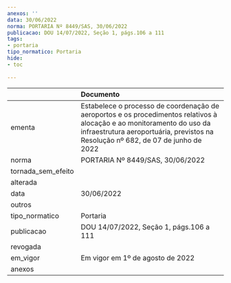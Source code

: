 ```yaml
---
anexos: ''
data: 30/06/2022
norma: PORTARIA Nº 8449/SAS, 30/06/2022
publicacao: DOU 14/07/2022, Seção 1, págs.106 a 111
tags:
- portaria
tipo_normatico: Portaria
hide: 
- toc 
 
---
```


|                    | Documento                                                                                                                                                                                                   |
|:-------------------|:------------------------------------------------------------------------------------------------------------------------------------------------------------------------------------------------------------|
| ementa             | Estabelece o processo de coordenação de aeroportos e os procedimentos relativos à alocação e ao monitoramento do uso da infraestrutura aeroportuária, previstos na Resolução nº 682, de 07 de junho de 2022 |
| norma              | PORTARIA Nº 8449/SAS, 30/06/2022                                                                                                                                                                            |
| tornada_sem_efeito |                                                                                                                                                                                                             |
| alterada           |                                                                                                                                                                                                             |
| data               | 30/06/2022                                                                                                                                                                                                  |
| outros             |                                                                                                                                                                                                             |
| tipo_normatico     | Portaria                                                                                                                                                                                                    |
| publicacao         | DOU 14/07/2022, Seção 1, págs.106 a 111                                                                                                                                                                     |
| revogada           |                                                                                                                                                                                                             |
| em_vigor           | Em vigor em 1º de agosto de 2022                                                                                                                                                                            |
| anexos             |                                                                                                                                                                                                             |